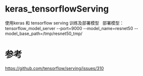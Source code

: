 # keras_tensorflowServing
使用keras 和 tensorflow serving 训练及部署模型      
部署模型：tensorflow_model_server --port=9000 --model_name=resnet50 --model_base_path=/tmp/resnet50_tmp/    
# 参考
https://github.com/tensorflow/serving/issues/310

